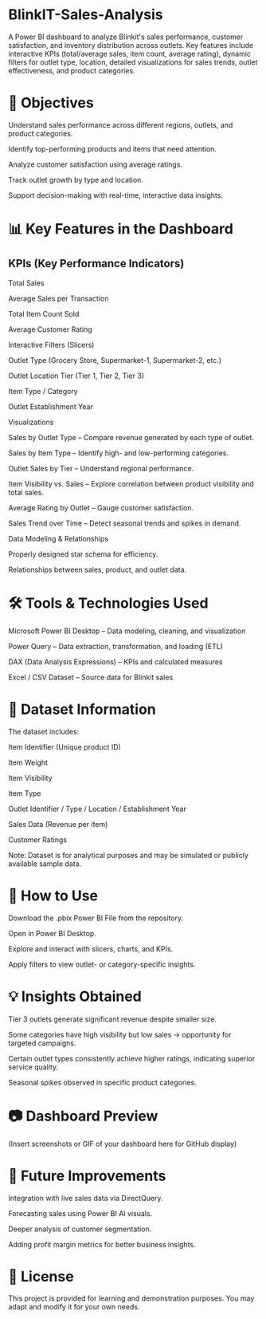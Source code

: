 # BlinkIT-Sales-Analysis
A Power BI dashboard to analyze Blinkit's sales performance, customer satisfaction, and inventory distribution across outlets. Key features include interactive KPIs (total/average sales, item count, average rating), dynamic filters for outlet type, location, detailed visualizations for sales trends, outlet effectiveness, and product categories. 

# 🎯 Objectives
Understand sales performance across different regions, outlets, and product categories.

Identify top-performing products and items that need attention.

Analyze customer satisfaction using average ratings.

Track outlet growth by type and location.

Support decision-making with real-time, interactive data insights.

# 📊 Key Features in the Dashboard
## KPIs (Key Performance Indicators)

Total Sales

Average Sales per Transaction

Total Item Count Sold

Average Customer Rating

Interactive Filters (Slicers)

Outlet Type (Grocery Store, Supermarket-1, Supermarket-2, etc.)

Outlet Location Tier (Tier 1, Tier 2, Tier 3)

Item Type / Category

Outlet Establishment Year

Visualizations

Sales by Outlet Type – Compare revenue generated by each type of outlet.

Sales by Item Type – Identify high- and low-performing categories.

Outlet Sales by Tier – Understand regional performance.

Item Visibility vs. Sales – Explore correlation between product visibility and total sales.

Average Rating by Outlet – Gauge customer satisfaction.

Sales Trend over Time – Detect seasonal trends and spikes in demand.

Data Modeling & Relationships

Properly designed star schema for efficiency.

Relationships between sales, product, and outlet data.

# 🛠 Tools & Technologies Used
Microsoft Power BI Desktop – Data modeling, cleaning, and visualization

Power Query – Data extraction, transformation, and loading (ETL)

DAX (Data Analysis Expressions) – KPIs and calculated measures

Excel / CSV Dataset – Source data for Blinkit sales

# 📂 Dataset Information
The dataset includes:

Item Identifier (Unique product ID)

Item Weight

Item Visibility

Item Type

Outlet Identifier / Type / Location / Establishment Year

Sales Data (Revenue per item)

Customer Ratings

Note: Dataset is for analytical purposes and may be simulated or publicly available sample data.

# 🚀 How to Use
Download the .pbix Power BI File from the repository.

Open in Power BI Desktop.

Explore and interact with slicers, charts, and KPIs.

Apply filters to view outlet- or category-specific insights.

# 💡 Insights Obtained
Tier 3 outlets generate significant revenue despite smaller size.

Some categories have high visibility but low sales → opportunity for targeted campaigns.

Certain outlet types consistently achieve higher ratings, indicating superior service quality.

Seasonal spikes observed in specific product categories.

# 📷 Dashboard Preview
(Insert screenshots or GIF of your dashboard here for GitHub display)

# 📌 Future Improvements
Integration with live sales data via DirectQuery.

Forecasting sales using Power BI AI visuals.

Deeper analysis of customer segmentation.

Adding profit margin metrics for better business insights.

# 📜 License
This project is provided for learning and demonstration purposes. You may adapt and modify it for your own needs.
